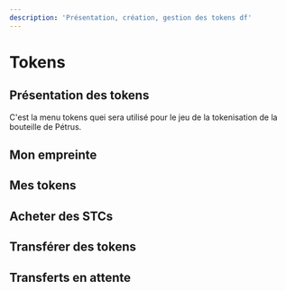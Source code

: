 ```yaml
---
description: 'Présentation, création, gestion des tokens df'
---
```


# Tokens

## Présentation des tokens

C'est la menu tokens quei sera utilisé pour le jeu de la tokenisation de la bouteille de Pétrus.

## Mon empreinte

## Mes tokens

## Acheter des STCs

## Transférer des tokens

## Transferts en attente


